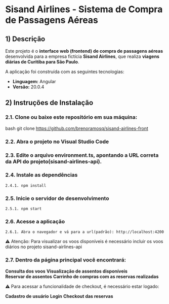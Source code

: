 # Sisand Airlines - Sistema de Compra de Passagens Aéreas

## 1) Descrição
Este projeto é o **interface web (frontend) de compra de passagens aéreas** desenvolvida para a empresa fictícia **Sisand Airlines**, que realiza **viagens diárias de Curitiba para São Paulo**.

A aplicação foi construída com as seguintes tecnologias:

- **Linguagem:** Angular  
- **Versão:** 20.0.4

## 2) Instruções de Instalação

### 2.1. Clone ou baixe este repositório em sua máquina:
   
bash
   git clone https://github.com/brenoramosq/sisand-airlines-front

### 2.2. Abra o projeto no Visual Studio Code

### 2.3. Edite o arquivo environment.ts, apontando a URL correta da API do projeto(sisand-airlines-api).

### 2.4. Instale as dependências
    2.4.1. npm install

### 2.5. Inicie o servidor de desenvolvimento
    2.5.1. npm start

### 2.6. Acesse a aplicação
    2.6.1. Abra o navegador e vá para a url(padrão): http://localhost:4200

⚠️ Atenção: Para visualizar os voos disponíveis é necessário incluir os voos diários no projeto sisand-airlines-api

### 2.7. Dentro da página principal você encontrará:
**Consulta dos voos**
**Visualização de assentos disponíveis**  
**Reservar de assentos**
**Carrinho de compras com as reservas realizadas**

⚠️ Para acessar a funcionalidade de checkout, é necessário estar logado:

**Cadastro de usuário**
**Login**
**Checkout das reservas**
